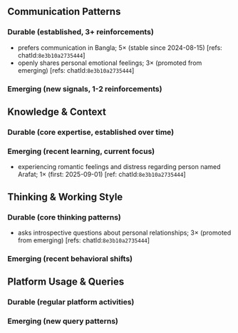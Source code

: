## Communication Patterns
### Durable (established, 3+ reinforcements)
- prefers communication in Bangla; 5× (stable since 2024-08-15) [refs: chatId:`8e3b10a2735444`]
- openly shares personal emotional feelings; 3× (promoted from emerging) [refs: chatId:`8e3b10a2735444`]

### Emerging (new signals, 1-2 reinforcements)

## Knowledge & Context
### Durable (core expertise, established over time)

### Emerging (recent learning, current focus)
- experiencing romantic feelings and distress regarding person named Arafat; 1× (first: 2025-09-01) [ref: chatId:`8e3b10a2735444`]

## Thinking & Working Style
### Durable (core thinking patterns)
- asks introspective questions about personal relationships; 3× (promoted from emerging) [refs: chatId:`8e3b10a2735444`]

### Emerging (recent behavioral shifts)

## Platform Usage & Queries
### Durable (regular platform activities)

### Emerging (new query patterns)
